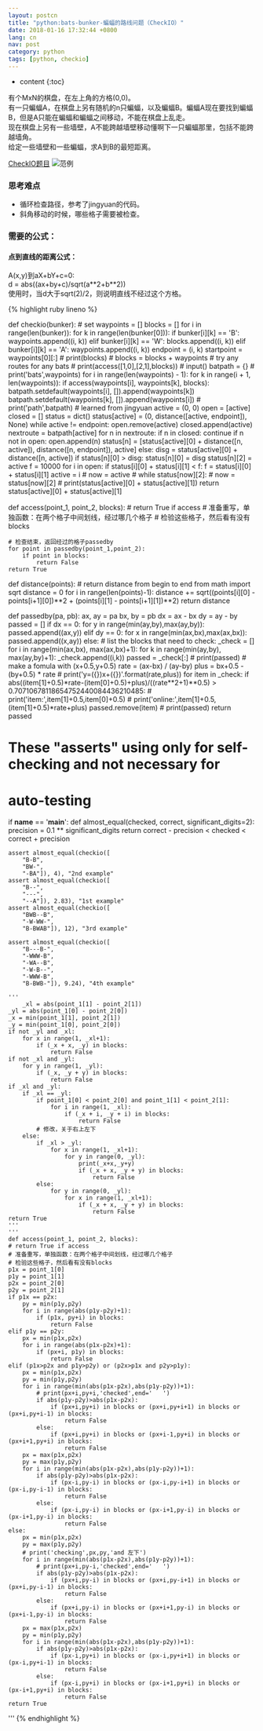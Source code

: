 ```yaml
---
layout: postcn
title: "python:bats-bunker-蝙蝠的路线问题（CheckIO）"
date: 2018-01-16 17:32:44 +0800
lang: cn
nav: post
category: python
tags: [python, checkio]
---
```


* content
{:toc}

有个MxN的棋盘，在左上角的方格(0,0)。  
有一只蝙蝠A，在棋盘上另有随机的n只蝙蝠，以及蝙蝠B。蝙蝠A现在要找到蝙蝠B，但是A只能在蝙蝠和蝙蝠之间移动，不能在棋盘上乱走。  
现在棋盘上另有一些墙壁，A不能跨越墙壁移动懂啊下一只蝙蝠那里，包括不能跨越墙角。  
给定一些墙壁和一些蝙蝠，求A到B的最短距离。
<!-- more -->
[CheckIO题目](https://py.checkio.org/mission/bats-bunker/)
![范例](http://outb2o3fz.bkt.clouddn.com/18-1-16/25255484.jpg)

### 思考难点
+ 循环检查路径，参考了jingyuan的代码。
+ 斜角移动的时候，哪些格子需要被检查。

### 需要的公式：
#### 点到直线的距离公式：
A(x,y)到aX+bY+c=0:  
d = abs((ax+by+c)/sqrt(a\*\*2+b\*\*2))  
使用时，当d大于sqrt(2)/2，则说明直线不经过这个方格。

{% highlight ruby lineno %}

def checkio(bunker):
    # set
    waypoints = []
    blocks = []
    for i in range(len(bunker)):
        for k in range(len(bunker[0])):
            if bunker[i][k] == 'B':
                waypoints.append((i, k))
            elif bunker[i][k] == 'W':
                blocks.append((i, k))
            elif bunker[i][k] == 'A':
                waypoints.append((i, k))
                endpoint = (i, k)
    startpoint = waypoints[0][:]
    # print(blocks)
    # blocks = blocks + waypoints
    # try any routes for any bats
    # print(access([1,0],[2,1],blocks))
    # input()
    batpath = {}
    # print('bats',waypoints)
    for i in range(len(waypoints) - 1):
        for k in range(i + 1, len(waypoints)):
            if access(waypoints[i], waypoints[k], blocks):
                batpath.setdefault(waypoints[i], []).append(waypoints[k])
                batpath.setdefault(waypoints[k], []).append(waypoints[i])
    # print('path',batpath)
    # learned from jingyuan
    active = (0, 0)
    open = [active]
    closed = []
    status = dict()
    status[active] = (0, distance([active, endpoint]), None)
    while active != endpoint:
        open.remove(active)
        closed.append(active)
        nextroute = batpath[active]
        for n in nextroute:
            if n in closed:
                continue
            if n not in open:
                open.append(n)
                status[n] = [status[active][0] + distance([n, active]), distance([n, endpoint]), active]
            else:
                disg = status[active][0] + distance([n, active])
                if status[n][0] > disg:
                    status[n][0] = disg
                    status[n][2] = active
        f = 10000
        for i in open:
            if status[i][0] + status[i][1] < f:
                f = status[i][0] + status[i][1]
                active = i
    # now = active
    # while status[now][2]:
    #    now = status[now][2]
    # print(status[active][0] + status[active][1])
    return status[active][0] + status[active][1]


def access(point_1, point_2, blocks):
    # return True if access
    # 准备重写，单独函数：在两个格子中间划线，经过哪几个格子
    # 检验这些格子，然后看有没有blocks
    
    # 检查结束，返回经过的格子passedby
    for point in passedby(point_1,point_2):
        if point in blocks:
            return False
    return True


def distance(points):
    # return distance from begin to end
    from math import sqrt
    distance = 0
    for i in range(len(points)-1):
        distance += sqrt((points[i][0] - points[i+1][0])**2 +
                         (points[i][1] - points[i+1][1])**2)
    return distance


def passedby(pa, pb):
    ax, ay = pa
    bx, by = pb
    dx = ax - bx
    dy = ay - by
    passed = []
    if dx == 0:
        for y in range(min(ay,by),max(ay,by)):
            passed.append((ax,y))
    elif dy == 0:
        for x in range(min(ax,bx),max(ax,bx)):
            passed.append((x,ay)) 
    else:
        # list the blocks that need to check:
        _check = []
        for i in range(min(ax,bx), max(ax,bx)+1):
            for k in range(min(ay,by), max(ay,by)+1):
                _check.append((i,k))
        passed = _check[:]
        # print(passed)
        # make a fomula with (x+0.5,y+0.5)
        rate = (ax-bx) / (ay-by)
        plus = bx+0.5 - (by+0.5) * rate
        # print('y=({})x+({})'.format(rate,plus))
        for item in _check:
            if abs((item[1]+0.5)*rate-(item[0]+0.5)+plus)/((rate**2+1)**0.5) > 0.70710678118654752440084436210485:
                # print('item:',item[1]+0.5,item[0]+0.5)
                # print('online:',item[1]+0.5,(item[1]+0.5)*rate+plus)
                passed.remove(item)
    # print(passed)
    return passed


# These "asserts" using only for self-checking and not necessary for
# auto-testing
if __name__ == '__main__':
    def almost_equal(checked, correct, significant_digits=2):
        precision = 0.1 ** significant_digits
        return correct - precision < checked < correct + precision

    
    assert almost_equal(checkio([
        "B-B",
        "BW-",
        "-BA"]), 4), "2nd example"
    assert almost_equal(checkio([
        "B--",
        "---",
        "--A"]), 2.83), "1st example"
    assert almost_equal(checkio([
        "BWB--B",
        "-W-WW-",
        "B-BWAB"]), 12), "3rd example"
    
    assert almost_equal(checkio([
        "B---B-",
        "-WWW-B",
        "-WA--B",
        "-W-B--",
        "-WWW-B",
        "B-BWB-"]), 9.24), "4th example"

    '''
        _xl = abs(point_1[1] - point_2[1])
    _yl = abs(point_1[0] - point_2[0])
    _x = min(point_1[1], point_2[1])
    _y = min(point_1[0], point_2[0])
    if not _yl and _xl:
        for x in range(1, _xl+1):
            if (_x + x, _y) in blocks:
                return False
    if not _xl and _yl:
        for y in range(1, _yl):
            if (_x, _y + y) in blocks:
                return False
    if _xl and _yl:
        if _xl == _yl:
            if point_1[0] < point_2[0] and point_1[1] < point_2[1]:
                for i in range(1, _xl):
                    if (_x + i, _y + i) in blocks:
                        return False
            # 修改，关于右上左下
        else:
            if _xl > _yl:
                for x in range(1, _xl+1):
                    for y in range(0, _yl):
                        print(_x+x,_y+y)
                        if (_x + x, _y + y) in blocks:
                            return False
            else:
                for y in range(0, _yl):
                    for x in range(1, _xl+1):
                        if (_x + x, _y + y) in blocks:
                            return False
    return True
    '''
    '''
    def access(point_1, point_2, blocks):
    # return True if access
    # 准备重写，单独函数：在两个格子中间划线，经过哪几个格子
    # 检验这些格子，然后看有没有blocks
    p1x = point_1[0]
    p1y = point_1[1]
    p2x = point_2[0]
    p2y = point_2[1]
    if p1x == p2x:
        py = min(p1y,p2y)
        for i in range(abs(p1y-p2y)+1):
            if (p1x, py+i) in blocks:
                return False
    elif p1y == p2y:
        px = min(p1x,p2x)
        for i in range(abs(p1x-p2x)+1):
            if (px+i, p1y) in blocks:
                return False
    elif (p1x>p2x and p1y>p2y) or (p2x>p1x and p2y>p1y):
        px = min(p1x,p2x)
        py = min(p1y,p2y)
        for i in range(min(abs(p1x-p2x),abs(p1y-p2y))+1):
            # print(px+i,py+i,'checked',end='   ')
            if abs(p1y-p2y)>abs(p1x-p2x):
                if (px+i,py+i) in blocks or (px+i,py+i+1) in blocks or (px+i,py+i-1) in blocks:
                    return False
            else:
                if (px+i,py+i) in blocks or (px+i-1,py+i) in blocks or (px+i+1,py+i) in blocks:
                    return False
        px = max(p1x,p2x)
        py = max(p1y,p2y)
        for i in range(min(abs(p1x-p2x),abs(p1y-p2y))+1):
            if abs(p1y-p2y)>abs(p1x-p2x):
                if (px-i,py-i) in blocks or (px-i,py-i+1) in blocks or (px-i,py-i-1) in blocks:
                    return False
            else:
                if (px-i,py-i) in blocks or (px-i+1,py-i) in blocks or (px-i+1,py-i) in blocks:
                    return False
    else:
        px = min(p1x,p2x)
        py = max(p1y,p2y)
        # print('checking',px,py,'and 左下')
        for i in range(min(abs(p1x-p2x),abs(p1y-p2y))+1):
            # print(px+i,py-i,'checked',end='   ')
            if abs(p1y-p2y)>abs(p1x-p2x):
                if (px+i,py-i) in blocks or (px+i,py-i+1) in blocks or (px+i,py-i-1) in blocks:
                    return False
            else:
                if (px+i,py-i) in blocks or (px+i+1,py-i) in blocks or (px+i-1,py-i) in blocks:
                    return False
        px = max(p1x,p2x)
        py = min(p1y,p2y)
        for i in range(min(abs(p1x-p2x),abs(p1y-p2y))+1):
            if abs(p1y-p2y)>abs(p1x-p2x):
                if (px-i,py+i) in blocks or (px-i,py+i+1) in blocks or (px-i,py+i-1) in blocks:
                    return False
            else:
                if (px-i,py+i) in blocks or (px-i+1,py+i) in blocks or (px-i+1,py+i) in blocks:
                    return False
    return True
'''
{% endhighlight %}